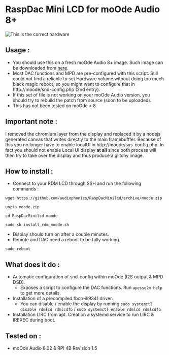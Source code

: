 # RaspDac Mini LCD for moOde Audio 8+

![This is the correct hardware](https://www.audiophonics.fr/img/cms/Images/Produits/15K/15148/rdinpage_2mlcd4.jpg)


## Usage : 
- You should use this on a fresh moOde Audio 8+ image. Such image can be downloaded from [here](https://moodeaudio.org/#download).
- Most DAC functions and MPD are pre-configured with this script. Still could not find a reliable to set Hardware volume without doing too much black magic reboot, so you might want to configure that in http://moode/snd-config.php (2nd entry).
- If this set of file is not working on your moOde Audio version, you should try to rebuild the patch from source (soon to be uploaded).
- This has not been tested on moOde < 8

## Important note :
I removed the chromium layer from the display and replaced it by a nodejs generated canvas that writes directly to the main framebufffer. 
Because of this you no longer have to enable localUI in http://moode/sys-config.php.
In fact you should not enable Local UI display **at all** since both process will then try to take over the display and thus produce a glitchy image.


## How to install : 
- Connect to your RDM LCD through SSH and run the following commands : 
```
wget https://github.com/audiophonics/RaspDacMinilcd/archive/moode.zip

unzip moode.zip

cd RaspDacMinilcd-moode

sudo sh install_rdm_moode.sh

```
- Display should turn on after a couple minutes.
- Remote and DAC need a reboot to be fully working.
```
sudo reboot
```

## What does it do : 
- Automatic configuration of snd-config within moOde (I2S output & MPD DSD). 
    - Exposes a script to configure the DAC functions. Run ```apessq2m help``` to get more details.
- Installation of a precompiled fbcp-ili9341 driver.
    - You can disable / enable the display by running ```sudo systemctl disable rdmlcd rdmlcdfb```  / ```sudo systemctl enable rdmlcd rdmlcdfb```
- Installation LIRC from apt. Creation a systemd service to run LIRC & IREXEC during boot.

## Tested on  : 
- moOde Audio 8.02 & RPI 4B Revision 1.5

